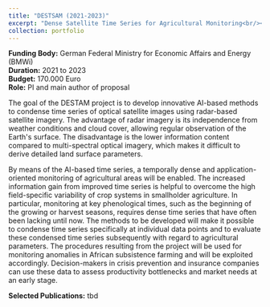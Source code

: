 ```yaml
---
title: "DESTSAM (2021-2023)"
excerpt: "Dense Satellite Time Series for Agricultural Monitoring<br/><img src='/images/DESTSAM.png' height='300'>"
collection: portfolio
---
```


__Funding Body:__ German Federal Ministry for Economic Affairs and Energy (BMWi)  
__Duration:__ 2021 to 2023  
__Budget:__ 170.000 Euro  
__Role:__ PI and main author of proposal

The goal of the DESTAM project is to develop innovative AI-based methods to condense time series of optical satellite images using radar-based satellite imagery. The advantage of radar imagery is its independence from weather conditions and cloud cover, allowing regular observation of the Earth's surface. The disadvantage is the lower information content compared to multi-spectral optical imagery, which makes it difficult to derive detailed land surface parameters.

By means of the AI-based time series, a temporally dense and application-oriented monitoring of agricultural areas will be enabled. The increased information gain from improved time series is helpful to overcome the high field-specific variability of crop systems in smallholder agriculture. In particular, monitoring at key phenological times, such as the beginning of the growing or harvest seasons, requires dense time series that have often been lacking until now. The methods to be developed will make it possible to condense time series specifically at individual data points and to evaluate these condensed time series subsequently with regard to agricultural parameters. The procedures resulting from the project will be used for monitoring anomalies in African subsistence farming and will be exploited accordingly. Decision-makers in crisis prevention and insurance companies can use these data to assess productivity bottlenecks and market needs at an early stage.

__Selected Publications:__
tbd
